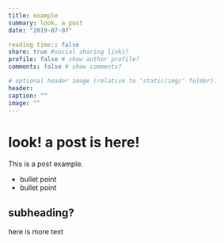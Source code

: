 ```yaml
---
title: example
summary: look, a post 
date: "2019-07-07"

reading time:: false
share: true #social sharing links?
profile: false # show author profile?
comments: false # show comments?

# optional header image (relative to 'static/img/' folder).
header:
caption: ""
image: ""
---
```


# look! a post is here! 
This is a post example. 

+ bullet point 
+ bullet point 

## subheading? 
here is more text 
